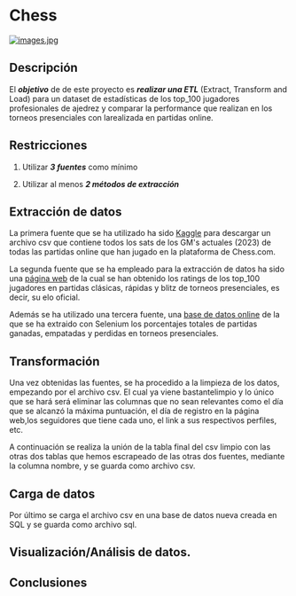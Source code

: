 # Chess

[![images.jpg](https://i.postimg.cc/Bb9tWnnk/images.jpg)](https://postimg.cc/Fdph3mcV)

## Descripción
El ***objetivo*** de de este proyecto es ***realizar una ETL*** (Extract, Transform and Load) para un dataset de estadísticas de los top_100 jugadores profesionales de ajedrez y comparar la performance que realizan en los torneos presenciales con larealizada en partidas online.

## Restricciones

1. Utilizar ***3 fuentes*** como mínimo

2. Utilizar al menos ***2 métodos de extracción*** 

## Extracción de datos

La primera fuente que se ha utilizado ha sido [Kaggle]( https://www.kaggle.com/datasets/crxxom/chess-gm-players) para descargar un archivo csv que contiene todos los sats de los GM's actuales (2023) de todas las partidas online que han jugado en la plataforma de Chess.com.

La segunda fuente que se ha empleado para la extracción de datos ha sido una [página web](https://2700chess.com/) de la cual se han obtenido los ratings de los top_100 jugadores en partidas clásicas, rápidas y blitz de torneos presenciales, es decir, su elo oficial. 

Además se ha utilizado una tercera fuente, una [base de datos online](https://www.yottachess.com/) de la que se ha extraido con Selenium los porcentajes totales de partidas ganadas, empatadas y perdidas en torneos presenciales.

## Transformación

Una vez obtenidas las fuentes, se ha procedido a la limpieza de los datos, empezando por el archivo csv. El cual ya viene bastantelimpio y lo único que se hará será eliminar las columnas que no sean relevantes como el día que se alcanzó la máxima puntuación, el día de registro en la página web,los seguidores que tiene cada uno, el link a sus respectivos perfiles, etc.

A continuación se realiza la unión de la tabla final del csv limpio con las otras dos tablas que hemos escrapeado de las otras dos fuentes, mediante la columna nombre, y se guarda como archivo csv.

## Carga de datos

Por último se carga el archivo csv en una base de datos nueva creada en SQL y se guarda como archivo sql.

## Visualización/Análisis de datos.

## Conclusiones

